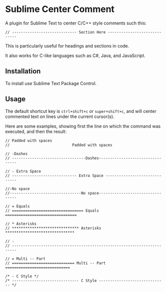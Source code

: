 # Sublime Center Comment

A plugin for Sublime Text to center C/C++ style comments such this:

    // ----------------------------- Section Here -----------------------------


This is particularly useful for headings and sections in code.

It also works for C-like languages such as C#, Java, and JavaScript.


## Installation

To install use Sublime Text Package Control.


## Usage

The default shortcut key is `ctrl+shift+c` or `super+shift+c`, and will center commented text on lines under the current cursor(s).

Here are some examples, showing first the line on which the command was executed, and then the result:

    // Padded with spaces
    //                            Padded with spaces

    // -Dashes
    // ---------------------------------Dashes---------------------------------

    // - Extra Space
    // ----------------------------- Extra Space ------------------------------

    //-No space
    //--------------------------------No space---------------------------------

    // = Equals
    // ================================ Equals ================================

    // * Asterisks
    // ****************************** Asterisks *******************************

    // -
    // ------------------------------------------------------------------------

    // = Multi -- Part
    // ============================ Multi -- Part =============================

    /* - C Style */
    /* ------------------------------ C Style ------------------------------ */



